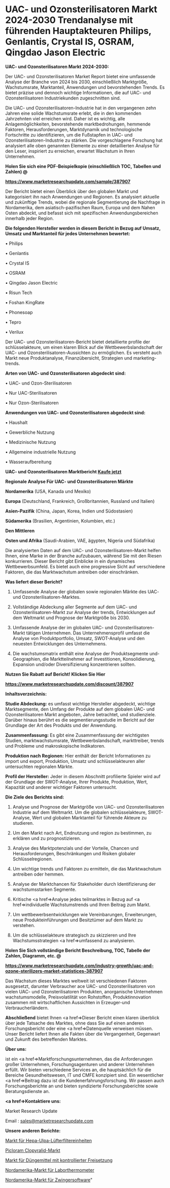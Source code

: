 # UAC- und Ozonsterilisatoren Markt 2024-2030 Trendanalyse mit führenden Hauptakteuren Philips, Genlantis, Crystal IS, OSRAM, Qingdao Jason Electric

<strong>UAC- und Ozonsterilisatoren Markt 2024-2030:</strong>

Der UAC- und Ozonsterilisatoren Market Report bietet eine umfassende Analyse der Branche von 2024 bis 2030, einschließlich Marktgröße, Wachstumsrate, Marktanteil, Anwendungen und bevorstehenden Trends. Es bietet präzise und dennoch wichtige Informationen, die auf UAC- und Ozonsterilisatoren Industriekunden zugeschnitten sind.

Die UAC- und Ozonsterilisatoren-Industrie hat in den vergangenen zehn Jahren eine solide Wachstumsrate erlebt, die in den kommenden Jahrzehnten viel erreichen wird. Daher ist es wichtig, alle Anlagemöglichkeiten, bevorstehende marktbedrohungen, hemmende Faktoren, Herausforderungen, Marktdynamik und technologische Fortschritte zu identifizieren, um die Fußstapfen in UAC- und Ozonsterilisatoren-Industrie zu stärken. Die vorgeschlagene Forschung hat analysiert alle oben genannten Elemente zu einer detaillierten Analyse für den Leser, inspiriert zu erreichen, erwartet Wachstum in Ihren Unternehmen.



<strong>Holen Sie sich eine PDF-Beispielkopie (einschließlich TOC, Tabellen und Zahlen) @
</strong>

<strong><a href=https://www.marketresearchupdate.com/sample/387907>

<strong>https://www.marketresearchupdate.com/sample/387907</u></font></a></strong></strong>

Der Bericht bietet einen Überblick über den globalen Markt und kategorisiert ihn nach Anwendungen und Regionen. Es analysiert aktuelle und zukünftige Trends, wobei die regionale Segmentierung die Nachfrage in Nordamerika, dem asiatisch-pazifischen Raum, Europa und dem Nahen Osten abdeckt, und befasst sich mit spezifischen Anwendungsbereichen innerhalb jeder Region.



<strong>Die folgenden Hersteller werden in diesem Bericht in Bezug auf Umsatz, Umsatz und Marktanteil für jedes Unternehmen bewertet:</strong>

• Philips

• Genlantis

• Crystal IS

• OSRAM

• Qingdao Jason Electric

• Risun Tech

• Foshan KingRate

• Phonesoap

• Tepro

• Verilux

Der UAC- und Ozonsterilisatoren-Bericht bietet detaillierte profile der schlüsselakteure, um einen klaren Blick auf die Wettbewerbslandschaft der UAC- und Ozonsterilisatoren-Aussichten zu ermöglichen. Es versteht auch Markt neue Produktanalyse, Finanzübersicht, Strategien und marketing-trends.



<strong>Arten von UAC- und Ozonsterilisatoren abgedeckt sind:</strong>

• UAC- und Ozon-Sterilisatoren

• Nur UAC-Sterilisatoren

• Nur Ozon-Sterilisatoren



<strong>Anwendungen von UAC- und Ozonsterilisatoren abgedeckt sind:</strong>

• Haushalt

• Gewerbliche Nutzung

• Medizinische Nutzung

• Allgemeine industrielle Nutzung

• Wasseraufbereitung



<strong>UAC- und Ozonsterilisatoren Marktbericht <a href=https://www.marketresearchupdate.com/buynow/387907>Kaufe jetzt</a></strong>



<strong>Regionale Analyse Für UAC- und Ozonsterilisatoren Märkte</strong>



<strong>Nordamerika</strong> (USA, Kanada und Mexiko)



<strong>Europa</strong> (Deutschland, Frankreich, Großbritannien, Russland und Italien)



<strong>Asien-Pazifik</strong> (China, Japan, Korea, Indien und Südostasien)



<strong>Südamerika</strong> (Brasilien, Argentinien, Kolumbien, etc.)



<strong>Den Mittleren</strong> 

<strong>Osten und Afrika</strong> (Saudi-Arabien, VAE, ägypten, Nigeria und Südafrika)

Die analysierten Daten auf dem UAC- und Ozonsterilisatoren-Markt helfen Ihnen, eine Marke in der Branche aufzubauen, während Sie mit den Riesen konkurrieren. Dieser Bericht gibt Einblicke in ein dynamisches Wettbewerbsumfeld. Es bietet auch eine progressive Sicht auf verschiedene Faktoren, die das Marktwachstum antreiben oder einschränken.



<strong>Was liefert dieser Bericht?</strong>

1. Umfassende Analyse der globalen sowie regionalen Märkte des UAC- und Ozonsterilisatoren-Marktes.

2. Vollständige Abdeckung aller Segmente auf dem UAC- und Ozonsterilisatoren-Markt zur Analyse der trends, Entwicklungen auf dem Weltmarkt und Prognose der Marktgröße bis 2030.

3. Umfassende Analyse der im globalen UAC- und Ozonsterilisatoren-Markt tätigen Unternehmen. Das Unternehmensprofil umfasst die Analyse von Produktportfolio, Umsatz, SWOT-Analyse und den neuesten Entwicklungen des Unternehmens.

4. Die wachstumsmatrix enthält eine Analyse der Produktsegmente und-Geographien, die Marktteilnehmer auf Investitionen, Konsolidierung, Expansion und/oder Diversifizierung konzentrieren sollten.



<strong>Nutzen Sie Rabatt auf Bericht! Klicken Sie Hier
</strong>

<strong><a href=https://www.marketresearchupdate.com/discount/387907>https://www.marketresearchupdate.com/discount/387907</b></u></font></strong></a>



<strong>Inhaltsverzeichnis:</strong>



<strong>Studie Abdeckung:</strong> es umfasst wichtige Hersteller abgedeckt, wichtige Marktsegmente, den Umfang der Produkte auf dem globalen UAC- und Ozonsterilisatoren Markt angeboten, Jahre betrachtet, und studienziele. Darüber hinaus berührt es die segmentierungsstudie im Bericht auf der Grundlage der Art des Produkts und der Anwendung.



<strong>Zusammenfassung:</strong> Es gibt eine Zusammenfassung der wichtigsten Studien, marktwachstumsrate, Wettbewerbslandschaft, markttreiber, trends und Probleme und makroskopische Indikatoren.



<strong>Produktion nach Regionen:</strong> Hier enthält der Bericht Informationen zu import und export, Produktion, Umsatz und schlüsselakteuren aller untersuchten regionalen Märkte.



<strong>Profil der Hersteller:</strong> Jeder in diesem Abschnitt profilierte Spieler wird auf der Grundlage der SWOT-Analyse, Ihrer Produkte, Produktion, Wert, Kapazität und anderer wichtiger Faktoren untersucht.



<strong>Die Ziele des Berichts sind:</strong>

1) Analyse und Prognose der Marktgröße von UAC- und Ozonsterilisatoren Industrie auf dem Weltmarkt.
Um die globalen schlüsselakteure, SWOT-Analyse, Wert und globalen Marktanteil für führende Akteure zu studieren.

2) Um den Markt nach Art, Endnutzung und region zu bestimmen, zu erklären und zu prognostizieren.

3) Analyse des Marktpotenzials und der Vorteile, Chancen und Herausforderungen, Beschränkungen und Risiken globaler Schlüsselregionen.

4) Um wichtige trends und Faktoren zu ermitteln, die das Marktwachstum antreiben oder hemmen.

5) Analyse der Marktchancen für Stakeholder durch Identifizierung der wachstumsstarken Segmente.

6) Kritische <a href=>Analyse</a> jedes teilmarktes in Bezug auf <a href=>individuelle</a> Wachstumstrends und Ihren Beitrag zum Markt.

7) Um wettbewerbsentwicklungen wie Vereinbarungen, Erweiterungen, neue Produkteinführungen und Besitztümer auf dem Markt zu verstehen.

8) Um die schlüsselakteure strategisch zu skizzieren und Ihre Wachstumsstrategien <a href=>umfassend</a> zu analysieren.



<strong>Holen Sie Sich vollständige Bericht Beschreibung, TOC, Tabelle der Zahlen, Diagramm, etc. @ </strong>

<strong><a href=https://www.marketresearchupdate.com/industry-growth/uac-and-ozone-sterilizers-market-statistices-387907>https://www.marketresearchupdate.com/industry-growth/uac-and-ozone-sterilizers-market-statistices-387907</a></font></strong>

Das Wachstum dieses Marktes weltweit ist verschiedenen Faktoren ausgesetzt, darunter Verbraucher ace UAC- und Ozonsterilisatoren von vielen UAC- und Ozonsterilisatoren Produkten, anorganische Unternehmen wachstumsmodelle, Preisvolatilität von Rohstoffen, Produktinnovation zusammen mit wirtschaftlichen Aussichten in Erzeuger-und Verbraucherländern.



<strong>Abschließend</strong> bietet Ihnen <a href=>Dieser</a> Bericht einen klaren überblick über jede Tatsache des Marktes, ohne dass Sie auf einen anderen Forschungsbericht oder eine <a href=>Datenquelle</a> verweisen müssen. Unser Bericht liefert Ihnen alle Fakten über die Vergangenheit, Gegenwart und Zukunft des betreffenden Marktes.



<strong>Über uns:</strong>

 ist ein <a href=>Marktfors</a>chungsunternehmen, das die Anforderungen großer Unternehmen, Forschungsagenturen und anderer Unternehmen erfüllt. Wir bieten verschiedene Services an, die hauptsächlich für die Bereiche Gesundheitswesen, IT und CMFE konzipiert sind. Ein wesentlicher <a href=>Beitrag</a> dazu ist die Kundenerfahrungsforschung. Wir passen auch Forschungsberichte an und bieten syndizierte Forschungsberichte sowie Beratungsdienste an.



<strong><a href=>Kontaktiere uns:</a></strong>

Market Research Update

Email : sales@marketresearchupdate.com



<strong>Unsere anderen Berichte:</strong>

<a href=https://www.linkedin.com/pulse/hepa-ulpa-fan-filter-unit-market-trends-2023>Markt für Hepa-Ulpa-Lüfterfiltereinheiten</a>

<a href=https://www.linkedin.com/pulse/picloram-clopyralid-market-size-industry-growth>Picloram Clopyralid-Markt</a>

<a href=https://www.linkedin.com/pulse/controlled-release-fertilizers-market-size-share-outlook>Markt für Düngemittel mit kontrollierter Freisetzung</a>

<a href=https://www.linkedin.com/pulse/north-america-laboratory-thermometers-market-1f>Nordamerika-Markt für Laborthermometer</a>

<a href=https://www.linkedin.com/pulse/north-america-kennel-software-market-u0gtf/>Nordamerika-Markt für Zwingersoftware</a>"
